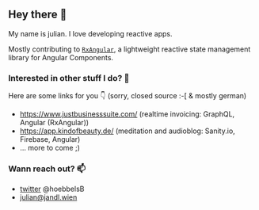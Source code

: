 ## Hey there 👋

My name is julian. I love developing reactive apps.

Mostly contributing to [`RxAngular`](https://github.com/BioPhoton/rx-angular), a lightweight reactive state management library for Angular Components.

### Interested in other stuff I do? 🤔

Here are some links for you 👇 (sorry, closed source :-[ & mostly german)

- https://www.justbusinesssuite.com/ (realtime invoicing: GraphQL, Angular (RxAngular))
- https://app.kindofbeauty.de/ (meditation and audioblog: Sanity.io, Firebase, Angular)
- ... more to come ;)

### Wann reach out? 📫
- [twitter](https://twitter.com/hoebbelsB) @hoebbelsB  
- [julian@jandl.wien](mailto:julian@jandl.wien)

<!--
**hoebbelsB/hoebbelsB** is a ✨ _special_ ✨ repository because its `README.md` (this file) appears on your GitHub profile.

Here are some ideas to get you started:

- 🔭 I’m currently working on ...
- 🌱 I’m currently learning ...
- 👯 I’m looking to collaborate on ...
- 🤔 I’m looking for help with ...
- 💬 Ask me about ...
- 📫 How to reach me: ...
- 😄 Pronouns: ...
- ⚡ Fun fact: ...
-->

